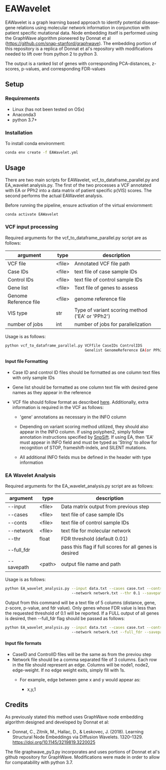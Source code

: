 # EAWavelet 

EAWavelet is a graph learning based approach to identify potential disease-gene relations using molecular network information in conjunction with patient specific mutational data. Node embedding itself is performed using 
the GraphWave algorithm pioneered by Donnat et al (https://github.com/snap-stanford/graphwave). The embedding portion of this repository is a replica of Donnat et al's repository with modifications needed to lift over from python 2 to python 3.

The output is a ranked list of genes with corresponding PCA-distances, z-scores, p-values, and corresponding FDR-values


## Setup
### Requirements

  - Linux (has not been tested on OSx)
  - Anaconda3
  - python 3.7+

### Installation
To install conda environment:
```bash
conda env create -f EAWavelet.yml
```
## Usage 
There are two main scripts for EAWavelet, vcf_to_dataframe_parallel.py and EA_wavelet analysis.py.
The first of the two processes a VCF annotated with EA or PPh2 into a data matrix of patient specific p(VIS) scores.
The second performs the actual EAWavelet analysis.

Before running the pipeline, ensure activation of the virtual enviornment:
```bash
conda activate EAWavelet
```
### VCF input processing 
Required arguments for the vcf_to_dataframe_parallel.py script are as follows:

| argument       | type          | description                                       |
|----------------|---------------|---------------------------------------------------|
| VCF file | \<file\> | Annotated VCF file path                             |
| Case IDs           | \<file\>      | text file of case sample IDs      |
| Control IDs        | \<file\>      | text file of control sample IDs |
| Gene list        | \<file\>      | Text file of genes to assess |
| Genome Reference file        | \<file\>      | genome reference file |
| VIS type        | str      | Type of variant scoring method ('EA' or 'PPh2') |
| number of jobs        | int      | number of jobs for parallelization|

Usage is as follows:
```bash
python vcf_to_dataframe_parallel.py VCFfile CaseIDs ControlIDS
                                    Genelist GenomeReference EA(or PPh2) 20
```

#### Input file Formatting
- Case ID and control ID files should be formatted as one column text files
with only sample IDs
  
- Gene list should be formatted as one column text file with desired gene names as they appear in the reference

- VCF file should follow format as described [here](<https://samtools.github.io/hts-specs/VCFv4.2.pdf>). 
 Additionally, extra information is required in the VCF as follows:
  - 'gene' annotations as necessary in the INFO column
   - Depending on variant scoring method utilized, they should also appear in the INFO column. If using 
   polyphen2, simply follow annotation instructions specified by [SnpSift](<https://pcingola.github.io/SnpEff/ss_dbnsfp/>). If using EA, then 'EA' must appear in INFO field and 
     must be typed as 'String' to allow for recognition of STOP, frameshift-indels, and SILENT mutations.
     
   - All additional INFO fields mus be defined in the header with type information
     
### EA Wavelet Analysis
Required arguments for the EA_wavelet_analysis.py script are as follows:

| argument       | type          | description                                       |
|----------------|---------------|---------------------------------------------------|
| --input | \<file\> | Data matrix output from previous step                             |
| --cases          | \<file\>      | text file of case sample IDs      |
| --conts        | \<file\>      | text file of control sample IDs |
| --network        | \<file\>      | text file for molecular network |
| --thr        | float      | FDR threshold (default 0.01) |
| --full_fdr        |       | pass this flag if full scores for all genes is desired |
| --savepath        | \<path\>      | output file name and path|

Usage is as follows:
```bash
python EA_wavelet_analysis.py --input data.txt --cases case.txt --conts cont.txt
                              --network network.txt --thr 0.1 --savepath ouput.txt
```
Output from this command will be a text file of 5 columns (distance, gene, z-score, p-value, and fdr value). Only genes whose FDR value is less than the 
requested threshold of 0.1 will be reported. If a FULL output of all genes is desired, then --full_fdr flag should be passed as follows:
```bash
python EA_wavelet_analysis.py --input data.txt --cases case.txt --conts cont.txt
                              --network network.txt --full_fdr --savepath ouput.txt
```
 #### Input file formats

- CaseID and ControlID files will be the same as from the previou step
- Network file should be a comma separated file of 3 columns. Each row in the file 
should represent an edge. Columns will be node1, node2, edge-weight. If no edge weight exits, simply fill with 1s.
  - For example, edge between gene x and y would appear as:
    
      - x,y,1
   
## Credits
As previously stated this method uses GraphWave node embedding algorithm designed and developed by Donnat et al:

- Donnat, C., Zitnik, M., Hallac, D., & Leskovec, J. (2018). Learning Structural Node Embeddings via Diffusion Wavelets. 1320–1329. https://doi.org/10.1145/3219819.3220025

The file graphwave_py3.py incorporates and uses portions of Donnat et al's github repository for GraphWave. Modifications
were made in order to allow for compatability with python 3.7. 

